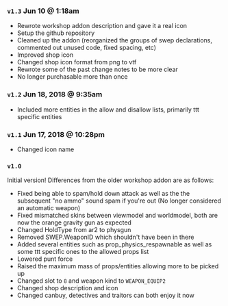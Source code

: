 ### `v1.3` Jun 10 @ 1:18am 

- Rewrote workshop addon description and gave it a real icon
- Setup the github repository
- Cleaned up the addon (reorganized the groups of swep declarations, commented out unused code, fixed spacing, etc)
- Improved shop icon
- Changed shop icon format from png to vtf
- Rewrote some of the past change notes to be more clear
- No longer purchasable more than once

### `v1.2` Jun 18, 2018 @ 9:35am 

- Included more entities in the allow and disallow lists, primarily ttt specific entities

### `v1.1` Jun 17, 2018 @ 10:28pm 

- Changed icon name

### `v1.0`

Initial version! Differences from the older workshop addon are as follows:

- Fixed being able to spam/hold down attack as well as the the subsequent "no ammo" sound spam if you're out (No longer considered an automatic weapon)
- Fixed mismatched skins between viewmodel and worldmodel, both are now the orange gravity gun as expected
- Changed HoldType from ar2 to physgun
- Removed SWEP.WeaponID which shouldn't have been in there
- Added several entities such as prop_physics_respawnable as well as some ttt specific ones to the allowed props list
- Lowered punt force
- Raised the maximum mass of props/entities allowing more to be picked up
- Changed slot to `8` and weapon kind to `WEAPON_EQUIP2`
- Changed shop description and icon
- Changed canbuy, detectives and traitors can both enjoy it now

